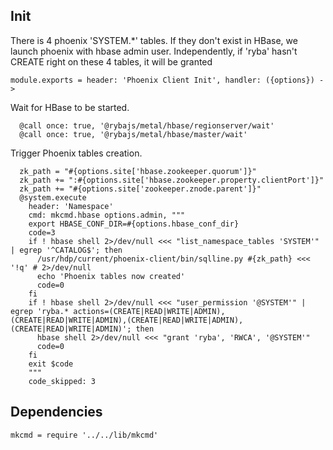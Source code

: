 
## Init

There is 4 phoenix 'SYSTEM.*' tables. If they don't exist in HBase, we launch
phoenix with hbase admin user.
Independently, if 'ryba' hasn't CREATE right on these 4 tables, it will be granted

    module.exports = header: 'Phoenix Client Init', handler: ({options}) ->

Wait for HBase to be started.

      @call once: true, '@rybajs/metal/hbase/regionserver/wait'
      @call once: true, '@rybajs/metal/hbase/master/wait'

Trigger Phoenix tables creation.

      zk_path = "#{options.site['hbase.zookeeper.quorum']}"
      zk_path += ":#{options.site['hbase.zookeeper.property.clientPort']}"
      zk_path += "#{options.site['zookeeper.znode.parent']}"
      @system.execute
        header: 'Namespace'
        cmd: mkcmd.hbase options.admin, """
        export HBASE_CONF_DIR=#{options.hbase_conf_dir}
        code=3
        if ! hbase shell 2>/dev/null <<< "list_namespace_tables 'SYSTEM'" | egrep '^CATALOG$'; then
          /usr/hdp/current/phoenix-client/bin/sqlline.py #{zk_path} <<< '!q' # 2>/dev/null
          echo 'Phoenix tables now created'
          code=0
        fi
        if ! hbase shell 2>/dev/null <<< "user_permission '@SYSTEM'" | egrep 'ryba.* actions=(CREATE|READ|WRITE|ADMIN),(CREATE|READ|WRITE|ADMIN),(CREATE|READ|WRITE|ADMIN),(CREATE|READ|WRITE|ADMIN)'; then
          hbase shell 2>/dev/null <<< "grant 'ryba', 'RWCA', '@SYSTEM'"
          code=0
        fi
        exit $code
        """
        code_skipped: 3

## Dependencies

    mkcmd = require '../../lib/mkcmd'
